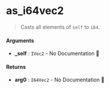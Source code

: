 # as\_i64vec2

>  Casts all elements of `self` to `i64`.

#### Arguments

- **\_self** : `IVec2` \- No Documentation 🚧

#### Returns

- **arg0** : `I64Vec2` \- No Documentation 🚧